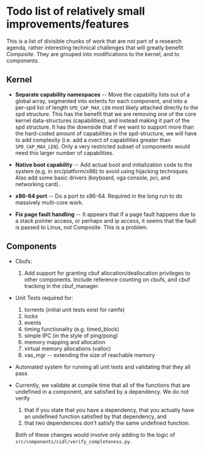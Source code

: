 Todo list of relatively small improvements/features
===================================================

This is a list of divisible chunks of work that are _not_ part of a
research agenda, rather interesting technical challenges that will
greatly benefit _Composite_.  They are grouped into modifications to
the kernel, and to components.

Kernel
------

- **Separate capability namespaces** -- Move the capability lists out
  of a global array, segmented into extents for each component, and
  into a per-spd list of length `SPD_CAP_MAX_LEN` most likely attached
  directly to the spd structure.  This has the benefit that we are
  removing one of the core kernel data-structures (capabilities), and
  instead making it part of the spd structure.  It has the downside
  that if we want to support more than the hard-coded amount of
  capabilities in the spd-structure, we will have to add complexity
  (i.e. add a cvect of capabilities greater than `SPD_CAP_MAX_LEN`).
  Only a very restricted subset of components would need this larger
  number of capabilities.

- **Native boot capability** -- Add actual boot and initialization
  code to the system (e.g. in src/platform/x86) to avoid using
  hijacking techniques.  Also add some basic drivers (keyboard, vga
  console, pci, and networking card).

- **x86-64 port** -- Do a port to x86-64.  Required in the long run to
  do massively multi-core work.

- **Fix page fault handling** -- It appears that if a page fault
  happens due to a stack pointer access, or perhaps and ip access, it
  seems that the fault is passed to Linux, not Composite.  This is a
  problem.

Components
----------

- Cbufs: 
  1. Add support for granting cbuf allocation/deallocation privileges
     to other components.  Include reference counting on cbufs, and
     cbuf tracking in the cbuf_manager.  

- Unit Tests required for:
  1. torrents (initial unit tests exist for ramfs)
  2. locks
  3. events
  4. timing functionality (e.g. timed_block)
  5. simple IPC (in the style of ping/pong)
  6. memory mapping and allocation
  7. virtual memory allocations (valloc)
  8. vas_mgr -- extending the size of reachable memory

- Automated system for running all unit tests and validating that they
  all pass

- Currently, we validate at compile time that all of the functions
  that are undefined in a component, are satisfied by a dependency.
  We do *not* verify 

  1. that if you state that you have a dependency, that you actually have
     an undefined function satisfied by that dependency, and
  2. that two dependencies don't satisfy the same undefined function.

  Both of these changes would involve only adding to the logic of 
  `src/components/cidl/verify_completeness.py`.
